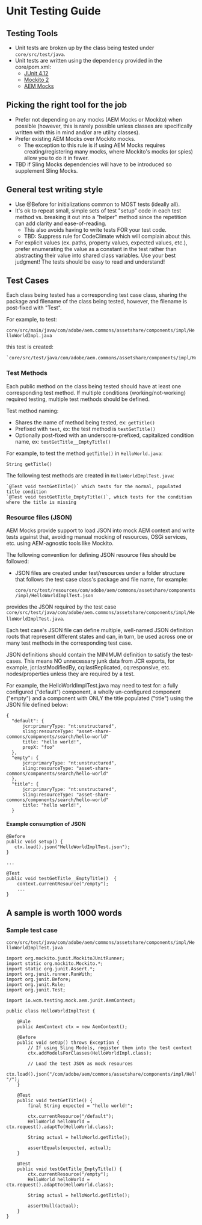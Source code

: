# Unit Testing Guide

## Testing Tools

* Unit tests are broken up by the class being tested under `core/src/test/java`.
* Unit tests are written using the dependency provided in the core/pom.xml:
    * [JUnit 4.12](https://junit.org/junit4/)
    * [Mockito 2](https://site.mockito.org/)
    * [AEM Mocks](http://wcm.io/testing/aem-mock/usage.html)

## Picking the right tool for the job

* Prefer not depending on any mocks (AEM Mocks or Mockito) when possible (however, this is rarely possible unless classes are specifically written with this in mind and/or are utility classes).
* Prefer existing AEM Mocks over Mockito mocks.
    * The exception to this rule is if using AEM Mocks requires creating/registering many mocks, where Mockito's mocks (or spies) allow you to do it in fewer.
* TBD if Sling Mocks dependencies will have to be introduced so supplement Sling Mocks.

## General test writing style

* Use @Before for initializations common to MOST tests (ideally all).
* It's ok to repeat small, simple sets of test "setup" code in each test method vs. breaking it out into a "helper" method since the repetition can add clarity and ease-of-reading.
    * This also avoids having to write tests FOR your test code.
    * TBD: Suppress rule for CodeClimate which will complain about this.
* For explicit values (ex. paths, property values, expected values, etc.), prefer enumerating the value as a constant in the test rather than abstracting their value into shared class variables. Use your best judgment! The tests should be easy to read and understand!


## Test Cases

Each class being tested has a corresponding test case class, sharing the package and filename of the class being tested, however, the filename is post-fixed with "Test".

For example, to test:

   `core/src/main/java/com/adobe/aem.commons/assetshare/components/impl/HelloWorldImpl.java`

this test is created:

    `core/src/test/java/com/adobe/aem.commons/assetshare/components/impl/HelloWorldImplTest.java`

### Test Methods

Each public method on the class being tested should have at least one corresponding test method. If multiple conditions (working/not-working) required testing, multiple test methods should be defined.

Test method naming:
* Shares the name of method being tested, ex: `getTitle()`
* Prefixed with `test`, ex: the test method is `testGetTitle()`
* Optionally post-fixed with an underscore-prefixed, capitalized condition name, ex: `testGetTitle__EmptyTitle()`

For example, to test the method `getTitle()` in `HelloWorld.java`:

   `String getTitle()`

The following test methods are created in `HelloWorldImplTest.java`:

    `@Test void testGetTitle()` which tests for the normal, populated title condition
    `@Test void testGetTitle_EmptyTitle()`, which tests for the condition where the title is missing

### Resource files (JSON)

AEM Mocks provide support to load JSON into mock AEM context and write tests against that, avoiding manual mocking of resources, OSGi services, etc. using AEM-agnostic tools like Mockito.

The following convention for defining JSON resource files should be followed:

* JSON files are created under test/resources under a folder structure that follows the test case class's package and file name, for example:

    `core/src/test/resources/com/adobe/aem/commons/assetshare/components/impl/HelloWorldImplTest.json`

provides the JSON required by the test case `core/src/test/java/com/adobe/aem.commons/assetshare/components/impl/HelloWorldImplTest.java`.

Each test case's JSON file can define multiple, well-named JSON definition roots that represent different states and can, in turn, be used across one or many test methods in the corresponding test case.

JSON definitions should contain the MINIMUM definition to satisfy the test-cases. This means NO unnecessary junk data from JCR exports, for example, jcr:lastModifiedBy, cq:lastReplicated, cq:responsive, etc. nodes/properties unless they are required by a test.

For example, the HelloWorldImplTest.java may need to test for: a fully configured ("default")  component, a wholly un-configured component ("empty") and a component with ONLY the title populated ("title") using the JSON file defined below:

```
{
  "default": {
      jcr:primaryType: "nt:unstructured",
      sling:resourceType: "asset-share-commons/components/search/hello-world"
      title: "hello world!",
      propX: "foo"
  },
  "empty": {
      jcr:primaryType: "nt:unstructured",
      sling:resourceType: "asset-share-commons/components/search/hello-world"
  },
  "title": {
      jcr:primaryType: "nt:unstructured",
      sling:resourceType: "asset-share-commons/components/search/hello-world"
      title: "hello world!",
  }
```

#### Example consumption of JSON

```
@Before
public void setup() {
   ctx.load().json("HelloWorldImplTest.json");
}

...

@Test
public void testGetTitle__EmptyTitle()  {
    context.currentResource("/empty");
    ...
}
```

## A sample is worth 1000 words


### Sample test case

`core/src/test/java/com/adobe/aem/commons/assetshare/components/impl/HelloWorldImplTest.java`

```
import org.mockito.junit.MockitoJUnitRunner;
import static org.mockito.Mockito.*;
import static org.junit.Assert.*;
import org.junit.runner.RunWith;
import org.junit.Before;
import org.junit.Rule;
import org.junit.Test;

import io.wcm.testing.mock.aem.junit.AemContext;

public class HelloWorldImplTest {

    @Rule
    public AemContext ctx = new AemContext();

    @Before
    public void setUp() throws Exception {
        // If using Sling Models, register them into the test context
        ctx.addModelsForClasses(HelloWorldImpl.class);

        // Load the test JSON as mock resources
        ctx.load().json("/com/adobe/aem/commons/assetshare/components/impl/HelloWorldImplTest.json", "/");
    }

    @Test
    public void testGetTitle() {
        final String expected = "hello world!";

        ctx.currentResource("/default");
        HelloWorld helloWorld = ctx.request().adaptTo(HelloWorld.class);

        String actual = helloWorld.getTitle();

        assertEquals(expected, actual);
    }

    @Test
    public void testGetTitle_EmptyTitle() {
        ctx.currentResource("/empty");
        HelloWorld helloWorld = ctx.request().adaptTo(HelloWorld.class);

        String actual = helloWorld.getTitle();

        assertNull(actual);
    }
}

```
